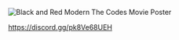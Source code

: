 ![Black and Red Modern The Codes Movie Poster ](https://github.com/PsychoCodeHub/.github/assets/85847880/0f05339c-08f5-471c-83ff-af947263bb18)


https://discord.gg/pk8Ve68UEH
